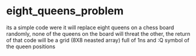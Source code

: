 # eight_queens_problem

its a simple code were it will replace eight queens on a chess board randomly, none of the queens on the board will threat the other, the return of that code will be a grid (8X8 neasted array) full of 1ns and :Q symbol of the queen positions
